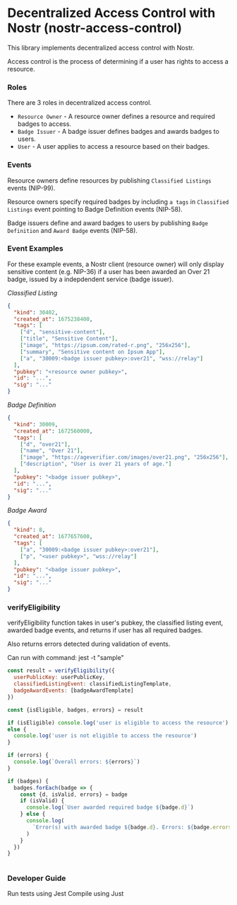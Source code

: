 # Decentralized Access Control with Nostr (nostr-access-control)

This library implements decentralized access control with Nostr.

Access control is the process of determining if a user has rights to access a resource.

### Roles

There are 3 roles in decentralized access control.

- `Resource Owner` - A resource owner defines a resource and required badges to access.
- `Badge Issuer` - A badge issuer defines badges and awards badges to users.
- `User` - A user applies to access a resource based on their badges.

### Events

Resource owners define resources by publishing `Classified Listings` events (NIP-99).

Resource owners specify required badges by including `a tags` in `Classified Listings` event pointing to Badge Definition events (NIP-58).

Badge issuers define and award badges to users by publishing `Badge Definition` and `Award Badge` events (NIP-58).

### Event Examples

For these example events, a Nostr client (resource owner) will only display sensitive content (e.g. NIP-36) if a user has been awarded an Over 21 badge, issued by a indepdendent service (badge issuer).

_Classified Listing_

```json
{
  "kind": 30402,
  "created_at": 1675238400,
  "tags": [
    ["d", "sensitive-content"],
    ["title", "Sensitive Content"],
    ["image", "https://ipsum.com/rated-r.png", "256x256"],
    ["summary", "Sensitive content on Ipsum App"],
    ["a", "30009:<badge issuer pubkey>:over21", "wss://relay"]
  ],
  "pubkey": "<resource owner pubkey>",
  "id": "...",
  "sig": "..."
}
```

_Badge Definition_

```json
{
  "kind": 30009,
  "created_at": 1672560000,
  "tags": [
    ["d", "over21"],
    ["name", "Over 21"],
    ["image", "https://ageverifier.com/images/over21.png", "256x256"],
    ["description", "User is over 21 years of age."]
  ],
  "pubkey": "<badge issuer pubkey>",
  "id": "...",
  "sig": "..."
}
```

_Badge Award_

```json
{
  "kind": 8,
  "created_at": 1677657600,
  "tags": [
    ["a", "30009:<badge issuer pubkey>:over21"],
    ["p", "<user pubkey>", "wss://relay"]
  ],
  "pubkey": "<badge issuer pubkey>",
  "id": "...",
  "sig": "..."
}
```

### verifyEligibility
verifyEligibility function takes in user's pubkey, the classified listing event, awarded badge events, and returns if user has all required badges.

Also returns errors detected during validation of events.

Can run with command: jest -t "sample"


```js
const result = verifyEligibility({
  userPublicKey: userPublicKey,
  classifiedListingEvent: classifiedListingTemplate,
  badgeAwardEvents: [badgeAwardTemplate]
})

const {isEligible, badges, errors} = result

if (isEligible) console.log('user is eligible to access the resource')
else {
  console.log('user is not eligible to access the resource')
}

if (errors) {
  console.log(`Overall errors: ${errors}`)
}

if (badges) {
  badges.forEach(badge => {
    const {d, isValid, errors} = badge
    if (isValid) {
      console.log(`User awarded required badge ${badge.d}`)
    } else {
      console.log(
        `Error(s) with awarded badge ${badge.d}. Errors: ${badge.errors}`
      )
    }
  })
}
    
```
### Developer Guide
Run tests using Jest
Compile using Just


